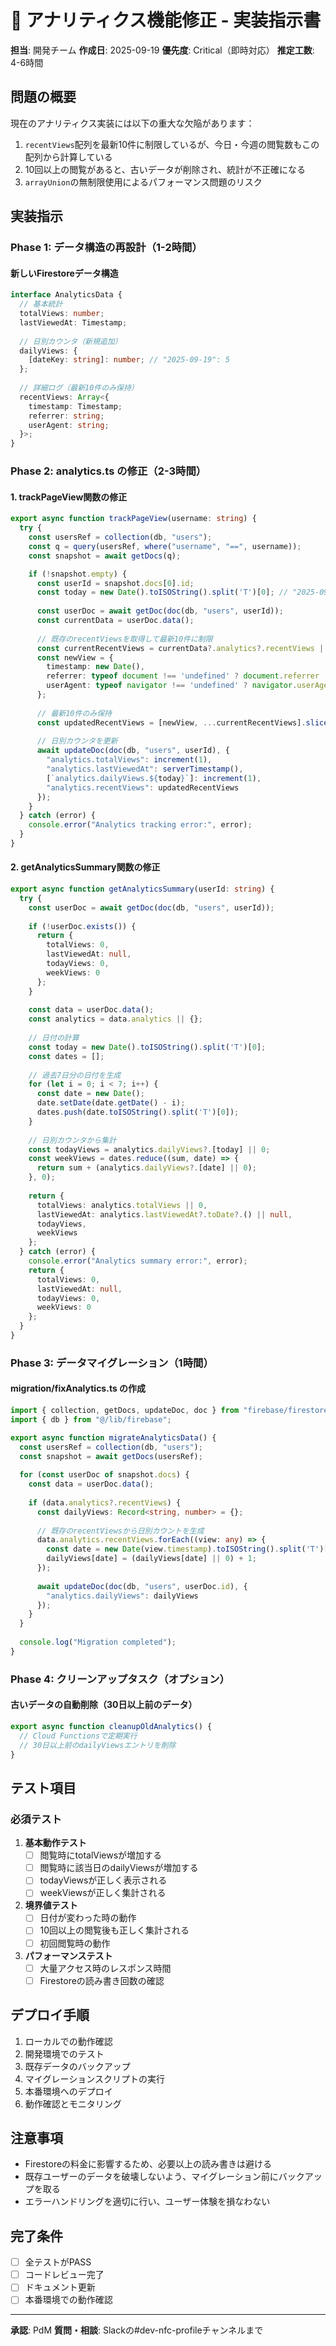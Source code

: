# 🔧 アナリティクス機能修正 - 実装指示書

**担当**: 開発チーム
**作成日**: 2025-09-19
**優先度**: Critical（即時対応）
**推定工数**: 4-6時間

## 問題の概要

現在のアナリティクス実装には以下の重大な欠陥があります：

1. `recentViews`配列を最新10件に制限しているが、今日・今週の閲覧数もこの配列から計算している
2. 10回以上の閲覧があると、古いデータが削除され、統計が不正確になる
3. `arrayUnion`の無制限使用によるパフォーマンス問題のリスク

## 実装指示

### Phase 1: データ構造の再設計（1-2時間）

#### 新しいFirestoreデータ構造

```typescript
interface AnalyticsData {
  // 基本統計
  totalViews: number;
  lastViewedAt: Timestamp;
  
  // 日別カウンタ（新規追加）
  dailyViews: {
    [dateKey: string]: number; // "2025-09-19": 5
  };
  
  // 詳細ログ（最新10件のみ保持）
  recentViews: Array<{
    timestamp: Timestamp;
    referrer: string;
    userAgent: string;
  }>;
}
```

### Phase 2: analytics.ts の修正（2-3時間）

#### 1. trackPageView関数の修正

```typescript
export async function trackPageView(username: string) {
  try {
    const usersRef = collection(db, "users");
    const q = query(usersRef, where("username", "==", username));
    const snapshot = await getDocs(q);

    if (!snapshot.empty) {
      const userId = snapshot.docs[0].id;
      const today = new Date().toISOString().split('T')[0]; // "2025-09-19"
      
      const userDoc = await getDoc(doc(db, "users", userId));
      const currentData = userDoc.data();
      
      // 既存のrecentViewsを取得して最新10件に制限
      const currentRecentViews = currentData?.analytics?.recentViews || [];
      const newView = {
        timestamp: new Date(),
        referrer: typeof document !== 'undefined' ? document.referrer || "direct" : "direct",
        userAgent: typeof navigator !== 'undefined' ? navigator.userAgent : "unknown"
      };
      
      // 最新10件のみ保持
      const updatedRecentViews = [newView, ...currentRecentViews].slice(0, 10);
      
      // 日別カウンタを更新
      await updateDoc(doc(db, "users", userId), {
        "analytics.totalViews": increment(1),
        "analytics.lastViewedAt": serverTimestamp(),
        [`analytics.dailyViews.${today}`]: increment(1),
        "analytics.recentViews": updatedRecentViews
      });
    }
  } catch (error) {
    console.error("Analytics tracking error:", error);
  }
}
```

#### 2. getAnalyticsSummary関数の修正

```typescript
export async function getAnalyticsSummary(userId: string) {
  try {
    const userDoc = await getDoc(doc(db, "users", userId));
    
    if (!userDoc.exists()) {
      return {
        totalViews: 0,
        lastViewedAt: null,
        todayViews: 0,
        weekViews: 0
      };
    }
    
    const data = userDoc.data();
    const analytics = data.analytics || {};
    
    // 日付の計算
    const today = new Date().toISOString().split('T')[0];
    const dates = [];
    
    // 過去7日分の日付を生成
    for (let i = 0; i < 7; i++) {
      const date = new Date();
      date.setDate(date.getDate() - i);
      dates.push(date.toISOString().split('T')[0]);
    }
    
    // 日別カウンタから集計
    const todayViews = analytics.dailyViews?.[today] || 0;
    const weekViews = dates.reduce((sum, date) => {
      return sum + (analytics.dailyViews?.[date] || 0);
    }, 0);
    
    return {
      totalViews: analytics.totalViews || 0,
      lastViewedAt: analytics.lastViewedAt?.toDate?.() || null,
      todayViews,
      weekViews
    };
  } catch (error) {
    console.error("Analytics summary error:", error);
    return {
      totalViews: 0,
      lastViewedAt: null,
      todayViews: 0,
      weekViews: 0
    };
  }
}
```

### Phase 3: データマイグレーション（1時間）

#### migration/fixAnalytics.ts の作成

```typescript
import { collection, getDocs, updateDoc, doc } from "firebase/firestore";
import { db } from "@/lib/firebase";

export async function migrateAnalyticsData() {
  const usersRef = collection(db, "users");
  const snapshot = await getDocs(usersRef);
  
  for (const userDoc of snapshot.docs) {
    const data = userDoc.data();
    
    if (data.analytics?.recentViews) {
      const dailyViews: Record<string, number> = {};
      
      // 既存のrecentViewsから日別カウントを生成
      data.analytics.recentViews.forEach((view: any) => {
        const date = new Date(view.timestamp).toISOString().split('T')[0];
        dailyViews[date] = (dailyViews[date] || 0) + 1;
      });
      
      await updateDoc(doc(db, "users", userDoc.id), {
        "analytics.dailyViews": dailyViews
      });
    }
  }
  
  console.log("Migration completed");
}
```

### Phase 4: クリーンアップタスク（オプション）

#### 古いデータの自動削除（30日以上前のデータ）

```typescript
export async function cleanupOldAnalytics() {
  // Cloud Functionsで定期実行
  // 30日以上前のdailyViewsエントリを削除
}
```

## テスト項目

### 必須テスト

1. **基本動作テスト**
   - [ ] 閲覧時にtotalViewsが増加する
   - [ ] 閲覧時に該当日のdailyViewsが増加する
   - [ ] todayViewsが正しく表示される
   - [ ] weekViewsが正しく集計される

2. **境界値テスト**
   - [ ] 日付が変わった時の動作
   - [ ] 10回以上の閲覧後も正しく集計される
   - [ ] 初回閲覧時の動作

3. **パフォーマンステスト**
   - [ ] 大量アクセス時のレスポンス時間
   - [ ] Firestoreの読み書き回数の確認

## デプロイ手順

1. ローカルでの動作確認
2. 開発環境でのテスト
3. 既存データのバックアップ
4. マイグレーションスクリプトの実行
5. 本番環境へのデプロイ
6. 動作確認とモニタリング

## 注意事項

- Firestoreの料金に影響するため、必要以上の読み書きは避ける
- 既存ユーザーのデータを破壊しないよう、マイグレーション前にバックアップを取る
- エラーハンドリングを適切に行い、ユーザー体験を損なわない

## 完了条件

- [ ] 全テストがPASS
- [ ] コードレビュー完了
- [ ] ドキュメント更新
- [ ] 本番環境での動作確認

---

**承認**: PdM
**質問・相談**: Slackの#dev-nfc-profileチャンネルまで
